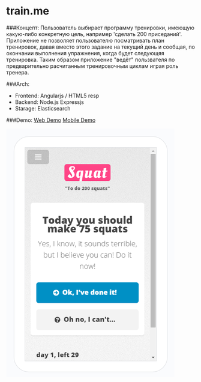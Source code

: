 train.me
========

###Концепт: 
Пользователь выбирает программу тренировки, имеющую какую-либо конкретную цель, например 'сделать 200 приседаний'. 
Приложение не позволяет пользователю посматривать план тренировок, давая вместо этого задание на текущий день 
и сообщая, по окончании выполнения упражнения, когда будет следующяя тренировка. 
Таким образом приложение "ведёт" пользвателя по предварительно расчитанным тренировочным циклам играя роль тренера.


###Arch:
- Frontend: Angularjs / HTML5 resp
- Backend: Node.js Expressjs
- Starage: Elasticsearch


###Demo:
[Web Demo](http://train_me-c9-paveltimofeev.c9.io/frontend/webapp/#/)
[Mobile Demo](http://train_me-c9-paveltimofeev.c9.io/frontend/webapp/Preview.htm)

![Mobile Demo screeshot](http://raw.githubusercontent.com/paveltimofeev/train.me/master/screenshot.png)
